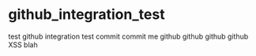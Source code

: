 github_integration_test
=======================

test github integration
test commit
commit me
github github github github
XSS
blah
